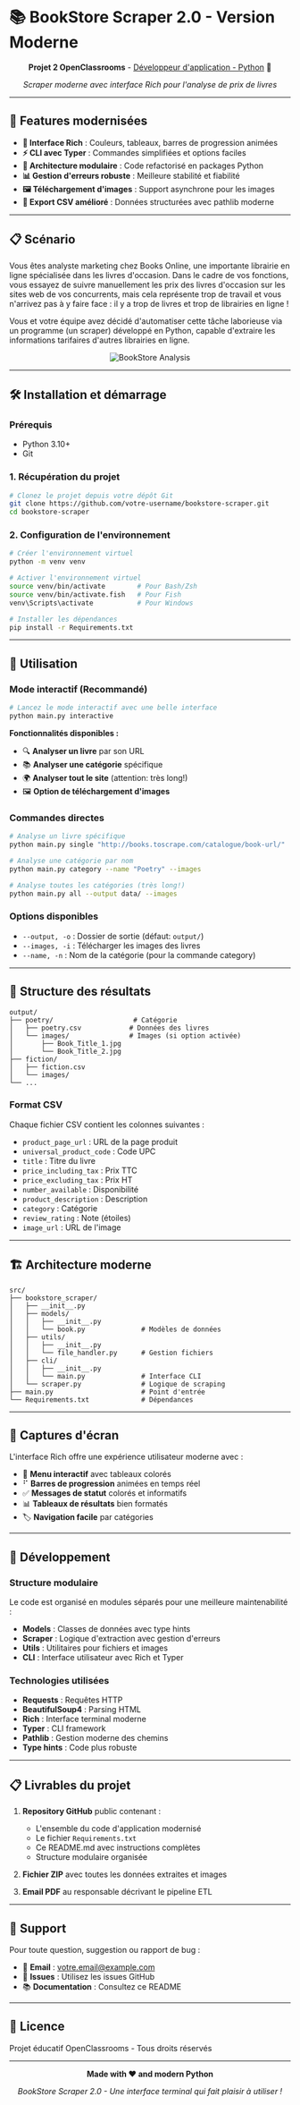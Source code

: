 # 📚 BookStore Scraper 2.0 - Version Moderne

<div align="center">

**Projet 2 OpenClassrooms** - [Développeur d'application - Python](https://openclassrooms.com/fr/paths/518-developpeur-dapplication-python) 👋

*Scraper moderne avec interface Rich pour l'analyse de prix de livres*

</div>

---

## 🚀 Features modernisées

- **🎨 Interface Rich** : Couleurs, tableaux, barres de progression animées
- **⚡ CLI avec Typer** : Commandes simplifiées et options faciles
- **🔧 Architecture modulaire** : Code refactorisé en packages Python
- **📊 Gestion d'erreurs robuste** : Meilleure stabilité et fiabilité
- **🖼️ Téléchargement d'images** : Support asynchrone pour les images
- **💾 Export CSV amélioré** : Données structurées avec pathlib moderne

---

## 📋 Scénario

Vous êtes analyste marketing chez Books Online, une importante librairie en ligne spécialisée dans les livres d'occasion. Dans le cadre de vos fonctions, vous essayez de suivre manuellement les prix des livres d'occasion sur les sites web de vos concurrents, mais cela représente trop de travail et vous n'arrivez pas à y faire face : il y a trop de livres et trop de librairies en ligne ! 

Vous et votre équipe avez décidé d'automatiser cette tâche laborieuse via un programme (un scraper) développé en Python, capable d'extraire les informations tarifaires d'autres librairies en ligne.

<p align="center">
<img src="https://user.oc-static.com/upload/2020/09/22/1600779540759_Online%20bookstore-01.png" alt="BookStore Analysis">
</p>

---

## 🛠️ Installation et démarrage

### Prérequis
- Python 3.10+ 
- Git

### 1. Récupération du projet

```bash
# Clonez le projet depuis votre dépôt Git
git clone https://github.com/votre-username/bookstore-scraper.git
cd bookstore-scraper
```

### 2. Configuration de l'environnement

```bash
# Créer l'environnement virtuel
python -m venv venv

# Activer l'environnement virtuel
source venv/bin/activate        # Pour Bash/Zsh
source venv/bin/activate.fish   # Pour Fish
venv\Scripts\activate           # Pour Windows

# Installer les dépendances
pip install -r Requirements.txt
```

---

## 🎯 Utilisation

### Mode interactif (Recommandé)

```bash
# Lancez le mode interactif avec une belle interface
python main.py interactive
```

**Fonctionnalités disponibles :**
- 🔍 **Analyser un livre** par son URL
- 📚 **Analyser une catégorie** spécifique
- 🌍 **Analyser tout le site** (attention: très long!)
- 🖼️ **Option de téléchargement d'images**

### Commandes directes

```bash
# Analyse un livre spécifique
python main.py single "http://books.toscrape.com/catalogue/book-url/"

# Analyse une catégorie par nom
python main.py category --name "Poetry" --images

# Analyse toutes les catégories (très long!)
python main.py all --output data/ --images
```

### Options disponibles

- `--output, -o` : Dossier de sortie (défaut: `output/`)
- `--images, -i` : Télécharger les images des livres
- `--name, -n` : Nom de la catégorie (pour la commande category)

---

## 📁 Structure des résultats

```
output/
├── poetry/                    # Catégorie
│   ├── poetry.csv            # Données des livres
│   └── images/               # Images (si option activée)
│       ├── Book_Title_1.jpg
│       └── Book_Title_2.jpg
├── fiction/
│   ├── fiction.csv
│   └── images/
└── ...
```

### Format CSV

Chaque fichier CSV contient les colonnes suivantes :
- `product_page_url` : URL de la page produit
- `universal_product_code` : Code UPC
- `title` : Titre du livre
- `price_including_tax` : Prix TTC
- `price_excluding_tax` : Prix HT
- `number_available` : Disponibilité
- `product_description` : Description
- `category` : Catégorie
- `review_rating` : Note (étoiles)
- `image_url` : URL de l'image

---

## 🏗️ Architecture moderne

```
src/
├── bookstore_scraper/
│   ├── __init__.py
│   ├── models/
│   │   ├── __init__.py
│   │   └── book.py              # Modèles de données
│   ├── utils/
│   │   ├── __init__.py
│   │   └── file_handler.py      # Gestion fichiers
│   ├── cli/
│   │   ├── __init__.py
│   │   └── main.py              # Interface CLI
│   └── scraper.py               # Logique de scraping
├── main.py                      # Point d'entrée
└── Requirements.txt             # Dépendances
```

---

## 🎨 Captures d'écran

L'interface Rich offre une expérience utilisateur moderne avec :

- 🎯 **Menu interactif** avec tableaux colorés
- ⠋ **Barres de progression** animées en temps réel
- ✅ **Messages de statut** colorés et informatifs
- 📊 **Tableaux de résultats** bien formatés
- 🏷️ **Navigation facile** par catégories

---

## 🔧 Développement

### Structure modulaire

Le code est organisé en modules séparés pour une meilleure maintenabilité :

- **Models** : Classes de données avec type hints
- **Scraper** : Logique d'extraction avec gestion d'erreurs
- **Utils** : Utilitaires pour fichiers et images
- **CLI** : Interface utilisateur avec Rich et Typer

### Technologies utilisées

- **Requests** : Requêtes HTTP
- **BeautifulSoup4** : Parsing HTML
- **Rich** : Interface terminal moderne
- **Typer** : CLI framework
- **Pathlib** : Gestion moderne des chemins
- **Type hints** : Code plus robuste

---

## 📋 Livrables du projet

1. **Repository GitHub** public contenant :
   - L'ensemble du code d'application modernisé
   - Le fichier `Requirements.txt` 
   - Ce README.md avec instructions complètes
   - Structure modulaire organisée

2. **Fichier ZIP** avec toutes les données extraites et images

3. **Email PDF** au responsable décrivant le pipeline ETL

---

## 🤝 Support

Pour toute question, suggestion ou rapport de bug :

- 📧 **Email** : votre.email@example.com
- 🐛 **Issues** : Utilisez les issues GitHub
- 📚 **Documentation** : Consultez ce README

---

## 📜 Licence

Projet éducatif OpenClassrooms - Tous droits réservés

---

<div align="center">

**Made with ❤️ and modern Python**

*BookStore Scraper 2.0 - Une interface terminal qui fait plaisir à utiliser !*

</div>
